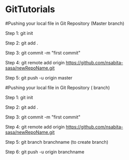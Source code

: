 # GitTutorials

#Pushing your local file in Git Repository (Master branch)

Step 1: git init

Step 2: git add . 

Step 3: git commit -m "first commit"

Step 4: git remote add origin https://github.com/nsabita-sasa/newRepoName.git

Step 5: git push -u origin master


#Pushing your local file in Git Repository ( branch)

Step 1: git init

Step 2: git add . 

Step 3: git commit -m "first commit"

Step 4: git remote add origin https://github.com/nsabita-sasa/newRepoName.git

Step 5: git branch branchname (to create branch)

Step 6: git push -u origin branchname


